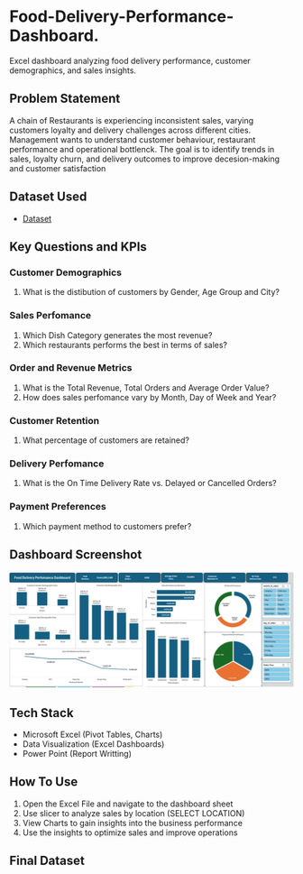 # Food-Delivery-Performance-Dashboard.
Excel dashboard analyzing food delivery performance, customer demographics, and sales insights.

## Problem Statement
A chain of Restaurants is experiencing inconsistent sales, varying customers loyalty and delivery challenges across different cities.
Management wants to understand customer behaviour, restaurant performance and operational bottlenck.
The goal is to identify trends in sales, loyalty churn, and delivery outcomes to improve decesion-making and customer satisfaction

## Dataset Used
- <a href = "https://github.com/MuguroNgugi/Food-Delivery-Performance-Dashboard./blob/main/Foodpanda%20Analysis%20Dataset..xlsx"> Dataset </a>

## Key Questions and KPIs
### Customer Demographics
1. What is the distibution of customers by Gender, Age Group and City?

### Sales Perfomance
1. Which Dish Category generates the most revenue?
2. Which restaurants performs the best in terms of sales?

### Order and Revenue Metrics
1. What is the Total Revenue, Total Orders and Average Order Value?
2. How does sales perfomance vary by Month, Day of Week and Year?

### Customer Retention
1. What percentage of customers are retained?

### Delivery Perfomance
1. What is the On Time Delivery Rate vs. Delayed or Cancelled Orders?

### Payment Preferences
1. Which payment method to customers prefer?

## Dashboard Screenshot
<a href = "https://github.com/MuguroNgugi/Food-Delivery-Performance-Dashboard./blob/main/Dashboard%20Screenshot.png"> </a>
<img src="Dashboard Screenshot.png" alt="Dashboard Screenshot" width="1500"/>

## Tech Stack
* Microsoft Excel (Pivot Tables, Charts)
* Data Visualization (Excel Dashboards)
* Power Point (Report Writting)

## How To Use
1. Open the Excel File and navigate to the dashboard sheet
2. Use slicer to analyze sales by location (SELECT LOCATION)
3. View Charts to gain insights into the business performance
4. Use the insights to optimize sales and improve operations

## Final Dataset
<a href = "https://github.com/MuguroNgugi/Food-Delivery-Performance-Dashboard./blob/main/Final%20Analysis.xlsx"> </a>




